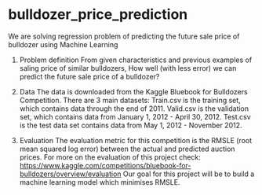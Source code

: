 # bulldozer_price_prediction
We are solving regression problem of predicting the future sale price of bulldozer using Machine Learning

1. Problem definition
From given characteristics and previous examples of saling price of similar bulldozers, How well (with less error) we can predict the future sale price of a bulldozer?

2. Data
The data is downloaded from the Kaggle Bluebook for Bulldozers Competition.
There are 3 main datasets:
  Train.csv is the training set, which contains data through the end of 2011.
  Valid.csv is the validation set, which contains data from January 1, 2012 - April 30, 2012.
  Test.csv is the test data set contains data from May 1, 2012 - November 2012.

3. Evaluation
The evaluation metric for this competition is the RMSLE (root mean squared log error) between the actual and predicted auction prices.
For more on the evaluation of this project check: https://www.kaggle.com/competitions/bluebook-for-bulldozers/overview/evaluation
Our goal for this project will be to build a machine learning model which minimises RMSLE.
